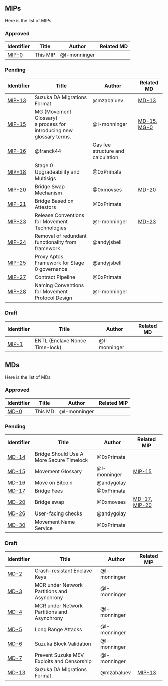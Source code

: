 ## MIPs

Here is the list of MIPs.

### Approved
Identifier  | Title | Author | Related MD | 
|--------|--------|--------|-------------|
| [MIP-0](https://github.com/movementlabsxyz/MIP/tree/main/MIP/mip-0)  | This MIP | @l-monninger |  


### Pending
Identifier | Title | Author | Related MD | 
|--------|--------|--------|-------------|
| [MIP-13](https://github.com/movementlabsxyz/MIP/tree/mikhail/suzuka-da-migrations/MIP/mip-13) |Suzuka DA Migrations Format | @mzabaluev |  [MD-13](https://github.com/movementlabsxyz/MIP/tree/mikhail/suzuka-da-migrations/MD/md-13) | 
| [MIP-15](https://github.com/movementlabsxyz/MIP/tree/l-monninger/movement-gloss/MIP/mip-15) | MG (Movement Glossary) <br> a process for introducing new glossary terms. | @l-monninger | [MD-15](https://github.com/movementlabsxyz/MIP/tree/l-monninger/movement-gloss/MD/md-15), [MG-0](https://github.com/movementlabsxyz/MIP/tree/l-monninger/movement-gloss/MG/mg-0) | 
| [MIP-16](https://github.com/movementlabsxyz/MIP/tree/gas-fee-calculation/MIP/mip-16) | @franck44 | Gas fee structure and calculation | | :x: (3 reviews required) | 
| [MIP-18](./MIP/mip-18) | Stage 0 Upgradeability and Multisigs | @0xPrimata | |
| [MIP-20](https://github.com/movementlabsxyz/MIP/blob/0xmovses/bridge-swap/MIP/mip-20/README.md) | Bridge Swap Mechanism | @0xmovses | [MD-20](https://github.com/movementlabsxyz/MIP/tree/0xmovses/bridge-swap/MD/md-20) | 
| [MIP-21](https://github.com/movementlabsxyz/MIP/tree/primata/bridge-attestors/MIP/mip-21) | Bridge Based on Attestors | @0xPrimata | | 
| [MIP-23](https://github.com/movementlabsxyz/MIP/tree/l-monninger/releases/MIP/mip-n) | Release Conventions for Movement Technologies | @l-monninger | [MD-23](https://github.com/movementlabsxyz/MIP/tree/l-monninger/releases/MD/md-n) | 
[MIP-24](https://github.com/movementlabsxyz/MIP/blob/andyjsbell/unwanted-framework/MIP/mip-24/README.md) | Removal of redundant functionality from framework | @andyjsbell | | 
[MIP-25](https://github.com/movementlabsxyz/MIP/blob/andyjsbell/proxy-root/MIP/mip-25/README.md) |  Proxy Aptos Framework for Stage 0 governance | @andyjsbell || 
| [MIP-27](https://github.com/movementlabsxyz/MIP/blob/primata/mip-27/MIP/mip-27/README.md) | Contract Pipeline |  @0xPrimata | |
| [MIP-28](https://github.com/movementlabsxyz/MIP/tree/l-monninger/actor-naming-conventions/MIP/mip-n) | Naming Conventions for Movement Protocol Design | @l-monninger | | 


### Draft
Identifier | Title | Author | Related MD | 
|--------|--------|--------|-------------|
| [MIP-1](https://github.com/movementlabsxyz/MIP/tree/l-monninger/entl/MIP/mip-1) | ENTL (Enclave Nonce Time-lock) | @l-monninger | | 


## MDs

Here is the list of MDs 

### Approved
Identifier | Title | Author | Related MIP | 
|--------|--------|--------|-------------|
| [MD-0](https://github.com/movementlabsxyz/MIP/tree/main/MD/md-0) | This MD | @l-monninger | |


### Pending
Identifier | Title | Author | Related MIP | 
|--------|--------|--------|-------------|
| [MD-14](https://github.com/movementlabsxyz/MIP/tree/primata/bridge-timelock-as-state/MD/md-14) | Bridge Should Use A More Secure Timelock |  @0xPrimata | | 
| [MD-15](https://github.com/movementlabsxyz/MIP/tree/l-monninger/movement-gloss/MD/md-15) |  Movement Glossary | @l-monninger | [MIP-15](https://github.com/movementlabsxyz/MIP/tree/l-monninger/movement-gloss/MIP/mip-15) |
| [MD-16](https://github.com/movementlabsxyz/MIP/tree/andygolay/move-on-bitcoin/MD/md-16) |  Move on Bitcoin | @andygolay | | 
| [MD-17](https://github.com/movementlabsxyz/MIP/blob/6722c67a8434de07c6612e46b5a023b63ad8dcbd/MD/md-17/README.md) | Bridge Fees | @0xPrimata | | 
| [MD-20](https://github.com/movementlabsxyz/MIP/tree/0xmovses/bridge-swap/MD/md-20) | Bridge swap | @0xmovses| [MD-17](https://github.com/movementlabsxyz/MIP/blob/6722c67a8434de07c6612e46b5a023b63ad8dcbd/MD/md-17/README.md), [MIP-20](https://github.com/movementlabsxyz/MIP/blob/0xmovses/bridge-swap/MIP/mip-20/README.md) | 
| [MD-26](https://github.com/movementlabsxyz/MIP/tree/andygolay/md-26/MD/md-26) | User-facing checks | @andygolay | | 
| [MD-30](https://github.com/movementlabsxyz/MIP/blob/4c62ae80b3e72dc7a641ad6f3b06af5f081e450b/MD/md-30/README.md) | Movement Name Service | @0xPrimata | | 


### Draft
Identifier | Title | Author | Related MIP | 
|--------|--------|--------|-------------|
| [MD-2](https://github.com/movementlabsxyz/MIP/tree/l-monninger/enclave-crash-resistant-keys/MD/md-2) |  Crash-resistant Enclave Keys | @l-monninger | | 
| [MD-3](https://github.com/movementlabsxyz/MIP/tree/l-monninger/mcr-asynchrony/MD/md-3) |  MCR under Network Partitions and Asynchrony | @l-monninger | | 
| [MD-4](https://github.com/movementlabsxyz/MIP/tree/l-monninger/gas-offset/MD/md-4) |  MCR under Network Partitions and Asynchrony | @l-monninger || 
|[MD-5](https://github.com/movementlabsxyz/MIP/tree/l-monninger/long-range-attacks/MD/md-5) |  Long Range Attacks | @l-monninger | | 
|[MD-6](https://github.com/movementlabsxyz/MIP/tree/l-monninger/block-validation/MD/md-6) |  Suzuka Block Validation | @l-monninger | | 
| [MD-7](https://github.com/movementlabsxyz/MIP/tree/l-monninger/mev/MD/md-7) |  Prevent Suzuka MEV Exploits and Censorship | @l-monninger | | 
| [MD-13](https://github.com/movementlabsxyz/MIP/tree/mikhail/suzuka-da-migrations/MD/md-13)  |  Suzuka DA Migrations Format | @mzabaluev | [MIP-13](https://github.com/movementlabsxyz/MIP/tree/mikhail/suzuka-da-migrations/MIP/mip-13) | 
